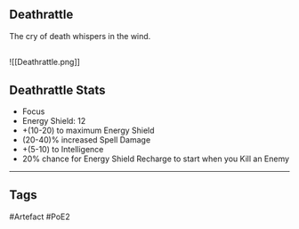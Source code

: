 ## Deathrattle
The cry of death whispers in the wind.
##
![[Deathrattle.png]]
## Deathrattle Stats
- Focus
- Energy Shield: 12
- +(10-20) to maximum Energy Shield
- (20-40)% increased Spell Damage
- +(5-10) to Intelligence
- 20% chance for Energy Shield Recharge to start when you Kill an Enemy


---
## Tags
#Artefact
#PoE2